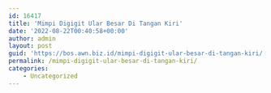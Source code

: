 ```yaml
---
id: 16417
title: 'Mimpi Digigit Ular Besar Di Tangan Kiri'
date: '2022-08-22T00:40:58+00:00'
author: admin
layout: post
guid: 'https://bos.awn.biz.id/mimpi-digigit-ular-besar-di-tangan-kiri/'
permalink: /mimpi-digigit-ular-besar-di-tangan-kiri/
categories:
    - Uncategorized
---
```


